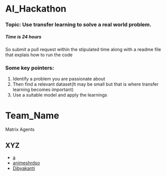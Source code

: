 # AI_Hackathon

### Topic: Use transfer learning to solve a real world problem.
##### Time is 24 hours
So submit a pull request within the stipulated time along with a readme file that explais how to run the code 

### Some key pointers:
1. Identify a problem you are passionate about
2. Then find a relevant dataset(It may be small but that is where transfer learning becomes important)
3. Use a suitable model and apply the learnings




# Team_Name 
Matrix Agents
## XYZ
- [a](https://github.com/aadig15)
- [animeshrdso](https://github.com/animeshrdso)
- [Dibyakanti](https://github.com/Dibyakanti)
